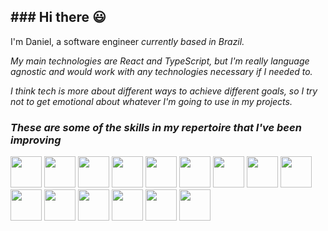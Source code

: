 <div>
<h2>### Hi there 😃</h2>

I'm Daniel, a software engineer <i>currently<i/> based in Brazil.

My main technologies are React and TypeScript, but I'm really language agnostic and would work with any technologies necessary if I needed to. 

I think tech is more about different ways to achieve different goals, so I try not to get emotional about whatever I'm going to use in my projects. 


<!--
Here are some ideas to get you started:

- 🔭 I’m currently working on ...
- 🌱 I’m currently learning ...
- 👯 I’m looking to collaborate on ...
- 🤔 I’m looking for help with ...
- 💬 Ask me about ...
- 📫 How to reach me: ...
- 😄 Pronouns: ...
- ⚡ Fun fact: ...
-->

<div/>

<div>
<h3>These are some of the skills in my repertoire that I've been improving</h3>
<img height=50 width=50 src="https://cdn.jsdelivr.net/gh/devicons/devicon/icons/html5/html5-original.svg" />
<img height=50 width=50 src="https://cdn.jsdelivr.net/gh/devicons/devicon/icons/css3/css3-original.svg" />
<img height=50 width=50 src="https://cdn.jsdelivr.net/gh/devicons/devicon/icons/react/react-original.svg" />
<img height=50 width=50 src="https://cdn.jsdelivr.net/gh/devicons/devicon/icons/typescript/typescript-original.svg" />
<img height=50 width=50 src="https://cdn.jsdelivr.net/gh/devicons/devicon/icons/javascript/javascript-original.svg" />
<img height=50 width=50 src="https://cdn.jsdelivr.net/gh/devicons/devicon/icons/tailwindcss/tailwindcss-original-wordmark.svg" />
<img height=50 width=50 src="https://cdn.jsdelivr.net/gh/devicons/devicon/icons/mateheight=50 width=50 rialui/materialui-original.svg" />
<img height=50 width=50 src="https://cdn.jsdelivr.net/gh/devicons/devicon/icons/jest/jest-plain.svg" />
<img height=50 width=50 src="https://asset.brandfetch.io/idIq_kF0rb/idv3zwmSiY.jpeg" />
<img height=50 width=50 src="https://cdn.jsdelivr.net/gh/devicons/devicon/icons/bootstrap/bootstrap-original.svg" />
<img height=50 width=50 src="https://cdn.jsdelivr.net/gh/devicons/devicon/icons/redux/redux-original.svg" />
<img height=50 width=50 src="https://cdn.jsdelivr.net/gh/devicons/devicon/icons/express/express-original.svg" />
<img height=50 width=50 src="https://cdn.jsdelivr.net/gh/devicons/devicon/icons/nodejs/nodejs-original-wordmark.svg" />
<img height=50 width=50 src="https://cdn.jsdelivr.net/gh/devicons/devicon/icons/mongodb/mongodb-original-wordmark.svg" />
<img height=50 width=50 src="https://cdn.jsdelivr.net/gh/devicons/devicon/icons/java/java-original-wordmark.svg" />
</div>

<div>
<div/>
